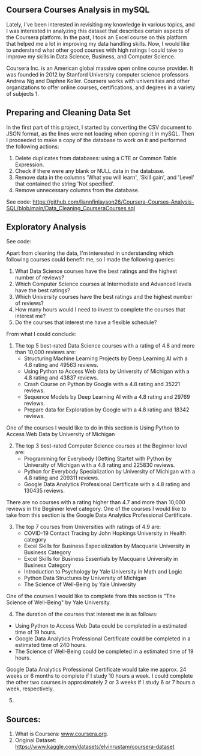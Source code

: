 ## Coursera Courses Analysis in mySQL

Lately, I've been interested in revisiting my knowledge in various topics, and I was interested in analyzing this dataset that describes certain aspects of the Coursera platform. 
In the past, I took an Excel course on this platform that helped me a lot in improving my data handling skills. 
Now, I would like to understand what other good courses with high ratings I could take to improve my skills in Data Science, Business, and Computer Science. 

Coursera Inc. is an American global massive open online course provider. It was founded in 2012 by Stanford University computer science professors Andrew Ng and Daphne Koller. 
Coursera works with universities and other organizations to offer online courses, certifications, and degrees in a variety of subjects 1.

## Preparing and Cleaning Data Set

In the first part of this project, I started by converting the CSV document to JSON format, as the lines were not loading when opening it in mySQL. Then I proceeded to make a copy of the database to work on it and performed the following actions:

1. Delete duplicates from databases: using a CTE or Common Table Expression.
2. Check if there were any blank or NULL data in the database.
3. Remove data in the columns 'What you will learn', 'Skill gain', and 'Level' that contained the string 'Not specified'.
4. Remove unnecessary columns from the database.

See code: https://github.com/liannfinlayson26/Coursera-Courses-Analysis-SQL/blob/main/Data_Cleaning_CourseraCourses.sql

## Exploratory Analysis 

See code:

Apart from cleaning the data, I'm interested in understanding which following courses could benefit me, so I made the following queries:

1. What Data Science courses have the best ratings and the highest number of reviews?
2. Which Computer Science courses at Intermediate and Advanced levels have the best ratings?
3. Which University courses have the best ratings and the highest number of reviews?
4. How many hours would I need to invest to complete the courses that interest me?
5. Do the courses that interest me have a flexible schedule?

From what I could conclude:
1. The top 5 best-rated Data Science courses with a rating of 4.8 and more than 10,000 reviews are:
   * Structuring Machine Learning Projects by Deep Learning AI with a 4.8 rating and 49563 reviews.
   * Using Python to Access Web data by University of Michigan with a 4.8 rating and 43837 reviews.
   * Crash Course on Python by Google with a 4.8 rating and 35221 reviews.
   * Sequence Models by Deep Learning AI with a 4.8 rating and 29769 reviews.
   * Prepare data for Exploration by Google with a 4.8 rating and 18342 reviews.

 One of the courses I would like to do in this section is Using Python to Access Web Data by University of Michigan 

2. The top 3 best-rated Computer Science courses at the Beginner level are:
   * Programming for Everybody (Getting Startet with Python by University of Michigan with a 4.8 rating and 225830 reviews.
   * Python for Everybody Specialization by University of Michigan with a 4.8 rating and 209311 reviews.
   * Google Data Analytics Professional Certificate with a 4.8 rating and 130435 reviews.

There are no courses with a rating higher than 4.7 and more than 10,000 reviews in the Beginner level category.
One of the courses I would like to take from this section is the Google Data Analytics Professional Certificate.

3. The top 7 courses from Universities with ratings of 4.9 are:
   * COVID-19 Contact Tracing by John Hopkings University in Health category
   * Excel Skills for Business Especialization by Macquarie University in Business Category
   * Excel Skills for Business Essentials by Macquarie University in Business Category
   * Introduction to Psychology by Yale University in Math and Logic
   * Python Data Structures by University of Michigan
   * The Science of Well-Being by Yale University

One of the courses I would like to complete from this section is "The Science of Well-Being" by Yale University.

4. The duration of the courses that interest me is as follows:
  * Using Python to Access Web Data could be completed in a estimated time of 19 hours.
  * Google Data Analytics Professional Certificate could be completed in a estimated time of 240 hours.
  * The Science of Well-Being could be completed in a estimated time of 19 hours.

  Google Data Analytics Professional Certificate would take me approx. 24 weeks or 6 months to complete if I study 10 hours a week. 
  I could complete the other two courses in approximately 2 or 3 weeks if I study 6 or 7 hours a week, respectively.

5. 

## Sources:
1. What is Coursera: www.coursera.org.
2. Original Dataset: https://www.kaggle.com/datasets/elvinrustam/coursera-dataset

